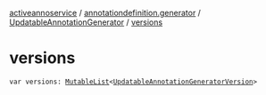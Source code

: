[activeannoservice](../../index.md) / [annotationdefinition.generator](../index.md) / [UpdatableAnnotationGenerator](index.md) / [versions](./versions.md)

# versions

`var versions: `[`MutableList`](https://kotlinlang.org/api/latest/jvm/stdlib/kotlin.collections/-mutable-list/index.html)`<`[`UpdatableAnnotationGeneratorVersion`](../-updatable-annotation-generator-version/index.md)`>`